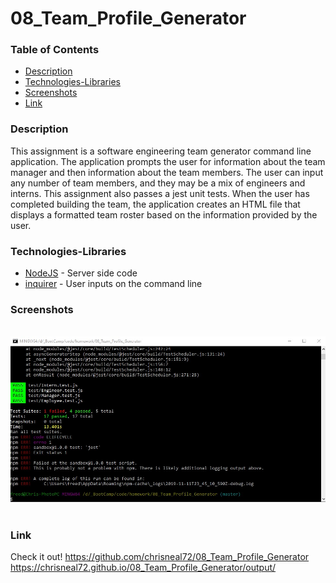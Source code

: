 # 08_Team_Profile_Generator

### Table of Contents
- [Description](#Description)
- [Technologies-Libraries](#Technologies-Libraries)
- [Screenshots](#Screenshots)
- [Link](#Link)
​
### Description
This assignment is a software engineering team generator command line application. The application prompts the user for information about the team manager and then information about the team members. The user can input any number of team members, and they may be a mix of engineers and interns. This assignment also passes a jest unit tests. When the user has completed building the team, the application creates an HTML file that displays a formatted team roster based on the information provided by the user. 

### Technologies-Libraries
- [NodeJS](https://nodejs.dev/) - Server side code
- [inquirer](https://www.npmjs.com/search?q=inquirer) - User inputs on the command line
​
### Screenshots
​
![Image](assets/images/testing.jpg)
​
### Link
Check it out! 
https://github.com/chrisneal72/08_Team_Profile_Generator
https://chrisneal72.github.io/08_Team_Profile_Generator/output/